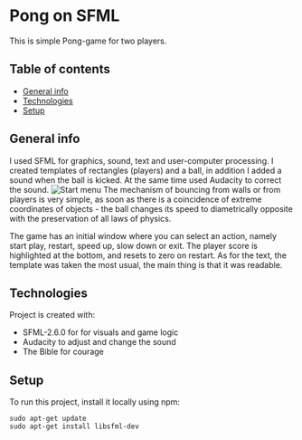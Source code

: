 # Pong on SFML
This is simple Pong-game for two players.
## Table of contents
* [General info](#general-info)
* [Technologies](#technologies)
* [Setup](#setup)

## General info
I used SFML for graphics, sound, text and user-computer processing. I created templates of rectangles (players) and a ball, in addition I added a sound when the ball is kicked. At the same time used Audacity to correct the sound. 
![Start menu](./1/jpg)
The mechanism of bouncing from walls or from players is very simple, as soon as there is a coincidence of extreme coordinates of objects - the ball changes its speed to diametrically opposite with the preservation of all laws of physics.

The game has an initial window where you can select an action, namely start play, restart, speed up, slow down or exit. The player score is highlighted at the bottom, and resets to zero on restart. As for the text, the template was taken the most usual, the main thing is that it was readable.
	
## Technologies
Project is created with:
* SFML-2.6.0 for for visuals and game logic
* Audacity to adjust and change the sound
* The Bible for courage
	
## Setup
To run this project, install it locally using npm:
```
sudo apt-get update
sudo apt-get install libsfml-dev
```
